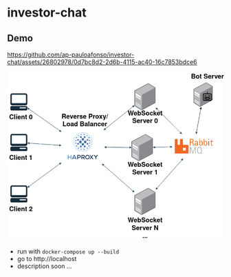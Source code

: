 # investor-chat

## Demo
https://github.com/ap-pauloafonso/investor-chat/assets/26802978/0d7bc8d2-2d6b-4115-ac40-16c7853bdce6


![Diagram](media/diagram.png)

* run with `docker-compose up --build`
* go to http://localhost
* description soon ...
